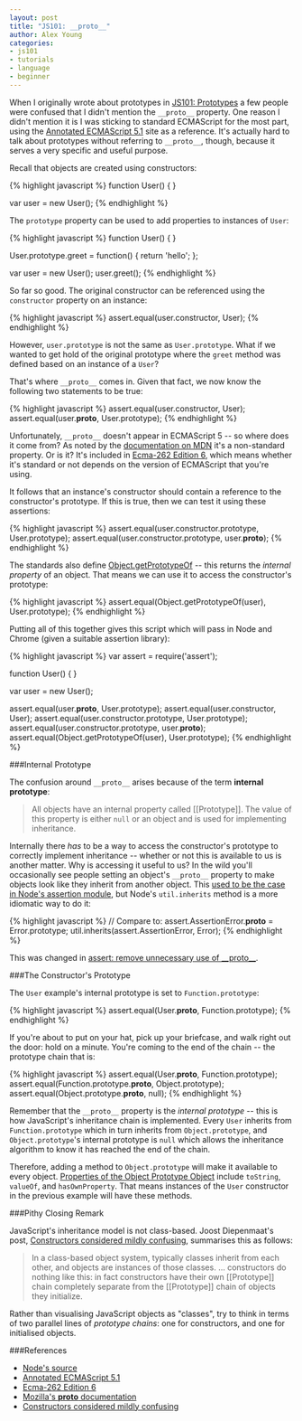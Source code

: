 ```yaml
---
layout: post
title: "JS101: __proto__"
author: Alex Young
categories: 
- js101
- tutorials
- language
- beginner
---
```


When I originally wrote about prototypes in [JS101: Prototypes](http://dailyjs.com/2012/05/21/js101-prototype/) a few people were confused that I didn't mention the `__proto__` property.  One reason I didn't mention it is I was sticking to standard ECMAScript for the most part, using the [Annotated ECMAScript 5.1](http://es5.github.com/) site as a reference.  It's actually hard to talk about prototypes without referring to `__proto__`, though, because it serves a very specific and useful purpose.

Recall that objects are created using constructors:

{% highlight javascript %}
function User() {
}

var user = new User();
{% endhighlight %}

The `prototype` property can be used to add properties to instances of `User`:

{% highlight javascript %}
function User() {
}

User.prototype.greet = function() {
  return 'hello';
};

var user = new User();
user.greet();
{% endhighlight %}

So far so good.  The original constructor can be referenced using the `constructor` property on an instance:

{% highlight javascript %}
assert.equal(user.constructor, User);
{% endhighlight %}

However, `user.prototype` is not the same as `User.prototype`.  What if we wanted to get hold of the original prototype where the `greet` method was defined based on an instance of a `User`?

That's where `__proto__` comes in.  Given that fact, we now know the following two statements to be true:

{% highlight javascript %}
assert.equal(user.constructor, User);
assert.equal(user.__proto__, User.prototype);
{% endhighlight %}

Unfortunately, `__proto__` doesn't appear in ECMAScript 5 -- so where does it come from?  As noted by the [documentation on MDN](https://developer.mozilla.org/en-US/docs/JavaScript/Reference/Global_Objects/Object/proto) it's a non-standard property.   Or is it?  It's included in [Ecma-262 Edition 6](http://wiki.ecmascript.org/doku.php?id=harmony:specification_drafts#draft_specification_for_es.next_ecma-262_edition_6), which means whether it's standard or not depends on the version of ECMAScript that you're using.

It follows that an instance's constructor should contain a reference to the constructor's prototype.  If this is true, then we can test it using these assertions:

{% highlight javascript %}
assert.equal(user.constructor.prototype, User.prototype);
assert.equal(user.constructor.prototype, user.__proto__);
{% endhighlight %}

The standards also define [Object.getPrototypeOf](http://es5.github.com/#x15.2.3.2) -- this returns the _internal property_ of an object.  That means we can use it to access the constructor's prototype:

{% highlight javascript %}
assert.equal(Object.getPrototypeOf(user), User.prototype);
{% endhighlight %}

Putting all of this together gives this script which will pass in Node and Chrome (given a suitable assertion library):

{% highlight javascript %}
var assert = require('assert');

function User() {
}

var user = new User();

assert.equal(user.__proto__, User.prototype);
assert.equal(user.constructor, User);
assert.equal(user.constructor.prototype, User.prototype);
assert.equal(user.constructor.prototype, user.__proto__);
assert.equal(Object.getPrototypeOf(user), User.prototype);
{% endhighlight %}

###Internal Prototype

The confusion around `__proto__` arises because of the term __internal prototype__:

> All objects have an internal property called \[\[Prototype]]. The value of this property is either `null` or an object and is used for implementing inheritance.

Internally there _has_ to be a way to access the constructor's prototype to correctly implement inheritance -- whether or not this is available to us is another matter.  Why is accessing it useful to us?  In the wild you'll occasionally see people setting an object's `__proto__` property to make objects look like they inherit from another object.  This [used to be the case in Node's assertion module](https://github.com/joyent/node/blob/b207e24bcd168a5ca538476ee0b3b0960cdc6759/lib/assert.js), but Node's `util.inherits` method is a more idiomatic way to do it:

{% highlight javascript %}
// Compare to: assert.AssertionError.__proto__ = Error.prototype;
util.inherits(assert.AssertionError, Error);
{% endhighlight %}

This was changed in [assert: remove unnecessary use of \_\_proto__](https://github.com/joyent/node/commit/9eddaebb79ff1954b7ecdb209587d7db6554580d).

###The Constructor's Prototype

The `User` example's internal prototype is set to `Function.prototype`:

{% highlight javascript %}
assert.equal(User.__proto__, Function.prototype);
{% endhighlight %}

If you're about to put on your hat, pick up your briefcase, and walk right out the door: hold on a minute.  You're coming to the end of the chain -- the prototype chain that is:

{% highlight javascript %}
assert.equal(User.__proto__, Function.prototype);
assert.equal(Function.prototype.__proto__, Object.prototype);
assert.equal(Object.prototype.__proto__, null);
{% endhighlight %}

Remember that the `__proto__` property is the _internal prototype_ -- this is how JavaScript's inheritance chain is implemented.  Every `User` inherits from `Function.prototype` which in turn inherits from `Object.prototype`, and `Object.prototype`'s internal prototype is `null` which allows the inheritance algorithm to know it has reached the end of the chain.

Therefore, adding a method to `Object.prototype` will make it available to every object.  [Properties of the Object Prototype Object](http://es5.github.com/#x15.2.4) include `toString`, `valueOf`, and `hasOwnProperty`.  That means instances of the `User` constructor in the previous example will have these methods.

###Pithy Closing Remark

JavaScript's inheritance model is not class-based.  Joost Diepenmaat's post, [Constructors considered mildly confusing](http://joost.zeekat.nl/constructors-considered-mildly-confusing.html), summarises this as follows:

> In a class-based object system, typically classes inherit from each other, and objects are instances of those classes. ... constructors do nothing like this: in fact constructors have their own \[\[Prototype]] chain completely separate from the \[\[Prototype]] chain of objects they initialize.

Rather than visualising JavaScript objects as "classes", try to think in terms of two parallel lines of _prototype chains_: one for constructors, and one for initialised objects.

###References

* [Node's source](https://github.com/joyent/node)
* [Annotated ECMAScript 5.1](http://es5.github.com/#x15.2.4)
* [Ecma-262 Edition 6](http://wiki.ecmascript.org/doku.php?id=harmony:specification_drafts#draft_specification_for_es.next_ecma-262_edition_6)
* [Mozilla's __proto__ documentation](https://developer.mozilla.org/en-US/docs/JavaScript/Reference/Global_Objects/Object/proto)
* [Constructors considered mildly confusing](http://joost.zeekat.nl/constructors-considered-mildly-confusing.html)
